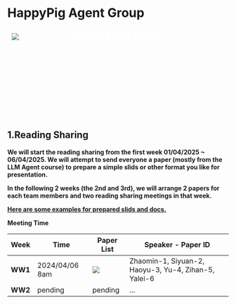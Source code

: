 # HappyPig Agent Group

<div style="position: relative; width: 100%; height: 200px; background-image: url("https://github.com/s2029927szm/HappyPig-Agent/blob/main/Groceries/loughborough_university_icon.jpg"); background-size: cover; background-position: center; display: flex; align-items: center;">
  <div style="position: absolute; top: 10px; left: 10px;">
    <img src="https://github.com/s2029927szm/HappyPig-Agent/blob/main/Groceries/logo.png" style="max-height: 50px;" />
  </div>
  <div style="flex-grow: 1; text-align: center; color: white; font-size: 2em; font-weight: bold;">
    Your Title Here
  </div>
</div>

## 1.Reading Sharing

**We will start the reading sharing from the first week 01/04/2025 ~ 06/04/2025. We will attempt to send everyone a paper (mostly from the LLM Agent course) to prepare a simple slids or other format you like for presentation.**

**In the following 2 weeks (the 2nd and 3rd), we will arrange 2 papers for each team members and two reading sharing meetings in that week.**

**[Here are some examples for prepared slids and docs.](https://github.com/s2029927szm/HappyPig-Agent/tree/main/Sliedes_templates)**

**Meeting Time**

| Week | Time | Paper List | Speaker - Paper ID |
| ---- | ----------- | ----- | ----------------------------------------- |
| **WW1** | 2024/04/06 8am | [![](https://img.shields.io/badge/_Reading%20List%20w1_-orange)](https://github.com/s2029927szm/HappyPig-Agent/tree/main/Groceries/Reading_list_w1.txt) | Zhaomin-1, Siyuan-2, Haoyu-3, Yu-4, Zihan-5, Yalei-6 |
| **WW2** | pending | pending | ... |

